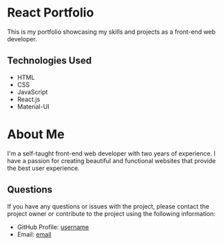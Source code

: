 # React Portfolio

This is my portfolio showcasing my skills and projects as a front-end web developer.

## Technologies Used

* HTML
* CSS
* JavaScript
* React.js
* Material-UI

# About Me

I'm a self-taught front-end web developer with two years of experience. I have a passion for creating beautiful and functional websites that provide the best user experience.


## Questions

If you have any questions or issues with the project, please contact the project owner or contribute to the project using the following information:

* GitHub Profile: [username](https://github.com/lentiodev)
* Email: [email](mailto:lentiodev@gmail.com)